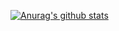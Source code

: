 [![Anurag's github stats](https://github-readme-stats.vercel.app/api?username=sdttttt&show_icons=true&theme=dark)](https://github.com/anuraghazra/github-readme-stats)
